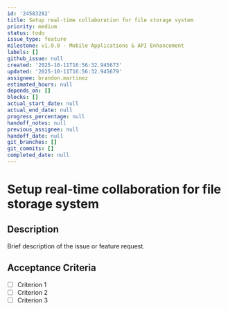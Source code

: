 ```yaml
---
id: '24583282'
title: Setup real-time collaboration for file storage system
priority: medium
status: todo
issue_type: feature
milestone: v1.9.0 - Mobile Applications & API Enhancement
labels: []
github_issue: null
created: '2025-10-11T16:56:32.945673'
updated: '2025-10-11T16:56:32.945679'
assignee: brandon.martinez
estimated_hours: null
depends_on: []
blocks: []
actual_start_date: null
actual_end_date: null
progress_percentage: null
handoff_notes: null
previous_assignee: null
handoff_date: null
git_branches: []
git_commits: []
completed_date: null
---
```


# Setup real-time collaboration for file storage system

## Description

Brief description of the issue or feature request.

## Acceptance Criteria

- [ ] Criterion 1
- [ ] Criterion 2
- [ ] Criterion 3